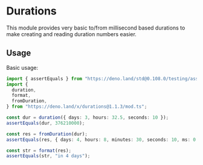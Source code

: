 # Durations

This module provides very basic to/from millisecond based durations to make
creating and reading duration numbers easier.

## Usage

Basic usage:

```ts
import { assertEquals } from "https://deno.land/std@0.108.0/testing/asserts.ts";
import {
  duration,
  format,
  fromDuration,
} from "https://deno.land/x/durations@1.1.3/mod.ts";

const dur = duration({ days: 3, hours: 32.5, seconds: 10 });
assertEquals(dur, 376210000);

const res = fromDuration(dur);
assertEquals(res, { days: 4, hours: 8, minutes: 30, seconds: 10, ms: 0 });

const str = format(res);
assertEquals(str, "in 4 days");
```
